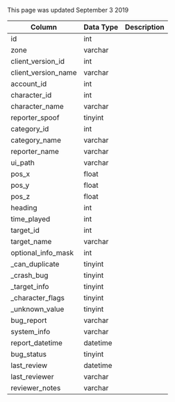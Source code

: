 This page was updated September 3 2019

| Column              | Data Type | Description |
| ------------------- | --------- | ----------- |
| id                  | int       |             |
| zone                | varchar   |             |
| client_version_id   | int       |             |
| client_version_name | varchar   |             |
| account_id          | int       |             |
| character_id        | int       |             |
| character_name      | varchar   |             |
| reporter_spoof      | tinyint   |             |
| category_id         | int       |             |
| category_name       | varchar   |             |
| reporter_name       | varchar   |             |
| ui_path             | varchar   |             |
| pos_x               | float     |             |
| pos_y               | float     |             |
| pos_z               | float     |             |
| heading             | int       |             |
| time_played         | int       |             |
| target_id           | int       |             |
| target_name         | varchar   |             |
| optional_info_mask  | int       |             |
| _can_duplicate      | tinyint   |             |
| _crash_bug          | tinyint   |             |
| _target_info        | tinyint   |             |
| _character_flags    | tinyint   |             |
| _unknown_value      | tinyint   |             |
| bug_report          | varchar   |             |
| system_info         | varchar   |             |
| report_datetime     | datetime  |             |
| bug_status          | tinyint   |             |
| last_review         | datetime  |             |
| last_reviewer       | varchar   |             |
| reviewer_notes      | varchar   |             |
